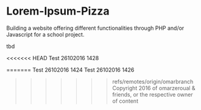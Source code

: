 # Lorem-Ipsum-Pizza
Building a website offering different functionalities through PHP and/or Javascript for a school project.

tbd

<<<<<<< HEAD
Test 26102016 1428

=======
Test 26102016 1424
Test 26102016 1426
 
>>>>>>> refs/remotes/origin/omarbranch
Copyright 2016 of omarzeroual & friends, or the respective owner of content
